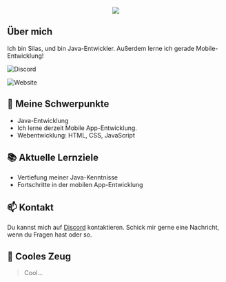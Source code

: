<p align="center">
    <img src="https://readme-typing-svg.herokuapp.com/?font=Righteous&size=35&center=true&vCenter=true&width=500&height=70&duration=4000&lines=Hallo!+👋;+Ich+bin+✗+Silas+✗;" />
</p>

## Über mich

Ich bin Silas, und bin Java-Entwickler. Außerdem lerne ich gerade Mobile-Entwicklung!

![Discord](https://img.shields.io/discord/1153383158461501570?style=for-the-badge&logo=discord&logoColor=white&label=Discord&labelColor=gray&color=%23c0c0c0%09&link=https%3A%2F%2Fdsc.gg%2Fmachor)

![Website](https://img.shields.io/website?up_message=%20&down_message=Website&down_color=white&url=https%3A%2F%2Fbio.link%2Fmachor&style=for-the-basge&logo=website&logoColor=white&label=Website&labelColor=Gray&color=%23c0c0c0%09)


## 🔧 Meine Schwerpunkte

- Java-Entwicklung
- Ich lerne derzeit Mobile App-Entwicklung.
- Webentwicklung: HTML, CSS, JavaScript

## 📚 Aktuelle Lernziele

- Vertiefung meiner Java-Kenntnisse
- Fortschritte in der mobilen App-Entwicklung

## 📫 Kontakt

Du kannst mich auf [Discord](https://dsc.gg/machor) kontaktieren. Schick mir gerne eine Nachricht, wenn du Fragen hast oder so.

## 🚀 Cooles Zeug

> Cool...
